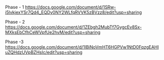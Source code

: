 Phase - 1 https://docs.google.com/document/d/1SRw-i5lvkjexYSr7Qd4_EQDy0NY2WLfqRVVK5zBVzz8/edit?usp=sharing

Phase - 2 https://docs.google.com/document/d/1ZEbgh2MubTf7GygcEv8Sx-MXksEbCfhCeWVpfUe2hvM/edit?usp=sharing

Phase -3 https://docs.google.com/document/d/1lBiNoVmHT6HGPVw1NtD0FqzgEAHIuZQHdzUVpBZHsIc/edit?usp=sharing
